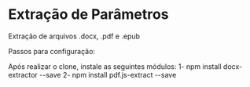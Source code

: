 # Extração de Parâmetros
Extração de arquivos .docx, .pdf e .epub

Passos para configuração:

Após realizar o clone, instale as seguintes módulos: 
    1- npm install docx-extractor --save
    2- npm install pdf.js-extract --save

